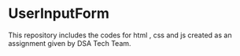 # UserInputForm
This repository includes the codes for html , css and js created as an assignment given by DSA Tech Team.
